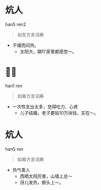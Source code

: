 # 炕人
han5 ren2
> 如东方言词典
- 干燥而闷热。
  - 太阳大，蹾吖家里都感觉～。

# 𩠾人
han1 ren
> 如皋方言词典
- 一次性支出太多，觉得吃力、心疼
  - 儿子结婚，老子要贴10万块钱，实在～。

# 炕人
han5 ren
> 如皋方言词典
- 热气熏人
  - 西晒太阳厉害，山墙上总～
  - 伢儿发热，额头上～。
